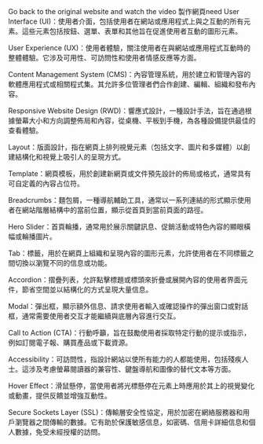Go back to the original website and watch the video
製作網頁need 
User Interface (UI)：使用者介面，包括使用者在網站或應用程式上與之互動的所有元素。這些元素包括按鈕、選單、表單和其他旨在促進使用者互動的圖形元素。

User Experience (UX)：使用者體驗，關注使用者在與網站或應用程式互動時的整體體驗。它涉及可用性、可訪問性和使用者情感反應等方面。

Content Management System (CMS)：內容管理系統，用於建立和管理內容的軟體應用程式或相關程式集。其允許多位管理者們合作創建、編輯、組織和發布內容。

Responsive Website Design (RWD)：響應式設計，一種設計手法，旨在通過根據螢幕大小和方向調整佈局和內容，從桌機、平板到手機，為各種設備提供最佳的查看體驗。

Layout：版面設計，指在網頁上排列視覺元素（包括文字、圖片和多媒體）以創建結構化和視覺上吸引人的呈現方式。

Template：網頁模板，用於創建新網頁或文件預先設計的佈局或格式，通常具有可自定義的內容占位符。

Breadcrumbs：麵包屑，一種導航輔助工具，通常以一系列連結的形式顯示使用者在網站階層結構中的當前位置，顯示從首頁到當前頁面的路徑。

Hero Slider：首頁輪播，通常用於展示關鍵訊息、促銷活動或特色內容的顯眼橫幅或輪播圖片。

Tab：標籤，用於在網頁上組織和呈現內容的圖形元素，允許使用者在不同標籤之間切換以瀏覽不同的信息或功能。

Accordion：摺疊列表，允許點擊標題或標頭來折疊或展開內容的使用者界面元件，節省空間並以結構化的方式呈現大量信息。

Modal：彈出框，顯示額外信息、請求使用者輸入或確認操作的彈出窗口或對話框，通常需要使用者交互才能繼續與底層內容進行交互。

Call to Action (CTA)：行動呼籲，旨在鼓勵使用者採取特定行動的提示或指示，例如訂閱電子報、購買產品或下載資源。

Accessibility：可訪問性，指設計網站以使所有能力的人都能使用，包括殘疾人士。這涉及考慮螢幕閱讀器的兼容性、鍵盤導航和圖像的替代文本等方面。

Hover Effect：滑鼠懸停，當使用者將光標懸停在元素上時應用於其上的視覺變化或動畫，提供反饋並增強互動性。

Secure Sockets Layer (SSL)：傳輸層安全性協定，用於加密在網絡服務器和用戶瀏覽器之間傳輸的數據。它有助於保護敏感信息，如密碼、信用卡詳細信息和個人數據，免受未經授權的訪問。